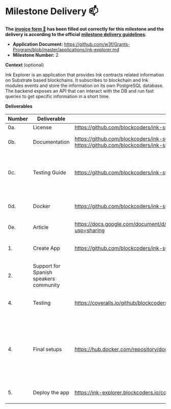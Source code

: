 # Milestone Delivery :mailbox:

**The [invoice form :pencil:](https://docs.google.com/forms/d/e/1FAIpQLSfmNYaoCgrxyhzgoKQ0ynQvnNRoTmgApz9NrMp-hd8mhIiO0A/viewform) has been filled out correctly for this milestone and the delivery is according to the official [milestone delivery guidelines](https://github.com/w3f/Grants-Program/blob/master/docs/milestone-deliverables-guidelines.md).**

* **Application Document:** https://github.com/w3f/Grants-Program/blob/master/applications/ink-explorer.md
* **Milestone Number:** 2

**Context** (optional)

Ink Explorer is an application that provides Ink contracts related information on Substrate based blockchains. It subscribes to blockchain and Ink modules events and store the information on its own PostgreSQL database. The backend exposes an API that can interact with the DB and run fast queries to get specific information in a short time.

**Deliverables**

| Number | Deliverable | Link | Notes |
| ------------- | ------------- | ------------- |------------- |
| 0a. | License | https://github.com/blockcoders/ink-substrate-explorer-frontend/blob/main/LICENSE | MIT |
| 0b. | Documentation | https://github.com/blockcoders/ink-substrate-explorer-frontend/blob/main/README.md, https://github.com/blockcoders/ink-substrate-explorer-frontend/blob/main/README-es.md | **english** and **spanish** versions of the documentation |
| 0c. | Testing Guide | https://github.com/blockcoders/ink-substrate-explorer-frontend#testing | Unit test and end to end tests will cover the core functions to ensure everything works as expected |
| 0d. | Docker | https://github.com/blockcoders/ink-substrate-explorer-frontend/blob/main/Dockerfile | A Dockerfile will be provided that will be able to start the node |
| 0e. | Article | https://docs.google.com/document/d/1jFJZGC26lBJbEEJUmJeQKEbOeXz9w4CypohX23npOaI/edit?usp=sharing | A Draft for the medium article. |
| 1. | Create App | https://github.com/blockcoders/ink-substrate-explorer-frontend/tree/main/pages | Frontend application that follows the proposed design. |
| 2. | Support for Spanish speakers community | | Translate the app to spanish and add support to switch languages. |  
| 4. | Testing | https://coveralls.io/github/blockcoders/ink-substrate-explorer-frontend?branch=main | Achieve a testing coverage of the functionalities above 90% |
| 4. | Final setups | https://hub.docker.com/repository/docker/blockcoders/ink-substrate-explorer-frontend | Deal with all production issues/configuration requirements such as creating the final docker image, reviewing the documentation and verifying everything works fine. |
| 5. | Deploy the app | https://ink-explorer.blockcoders.io/contracts | Define the final domain and deploy the app. |
